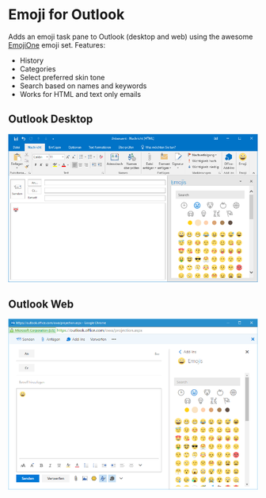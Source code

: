 # Emoji for Outlook

Adds an emoji task pane to Outlook (desktop and web) using the awesome [EmojiOne](https://emojione.com) emoji set. Features:

* History
* Categories
* Select preferred skin tone
* Search based on names and keywords
* Works for HTML and text only emails

## Outlook Desktop
![Outlook 2016](Images/desktop.png "Outlook 2016")

## Outlook Web
![Office 365](Images/web.png "Office 365")
